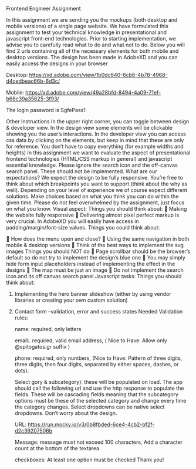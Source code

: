 Frontend Engineer Assignment

In this assignment we are sending you the mockups (both desktop and mobile versions) of a single page
website. We have formulated this assignment to test your technical knowledge in presentational and
javascript front-end technologies.
Prior to starting implementation, we advise you to carefully read what to do and what not to do. Below
you will find 2 urls containing all of the necessary elements for both mobile and desktop versions.
The design has been made in AdobeXD and you can easily access the designs in your browser

Desktop:
https://xd.adobe.com/view/1b0dc640-6cb6-4b78-4968-d4cedbeac66b-6d3c/

Mobile:
https://xd.adobe.com/view/49a28bfd-8494-4a09-71ef-b66c39a35625-3f93/

The login password is SgfePass1

Other Instructions
In the upper right corner, you can toggle between design &amp; developer view. In the design view some
elements will be clickable showing you the user’s interactions.
In the developer view you can access css data by clicking on the elements, but keep in mind that these
are only for reference. You don’t have to copy everything (for example widths and heights)
In this assignment we want to evaluate the aspect of presentational frontend technologies (HTML/CSS
markup in general) and javascript essential knowledge.
Please ignore the search icon and the off-canvas search panel. These should not be implemented.
What are our expectations?
We expect the design to be fully responsive. You’re free to think about which breakpoints you want to
support (think about the why as well).
Depending on your level of experience we of course expect different solutions. Make choices based on
what you think you can do within the given time. Please do not feel overwhelmed by the assignment,
just focus on what you know.
Visual aspect:
Things you should think about:
 Making the website fully responsive
 Delivering almost pixel perfect markup is very crucial. In AdobeXD you will easily have access in
padding/margin/font-size values.
Things you could think about:

 How does the menu open and close?
 Using the same navigation in both mobile &amp; desktop versions
 Think of the best ways to implement the svg images
Things you should NOT do
 Page scrollbar should be the browser’s default so do not try to implement the design’s blue one
 You may simply hide form input placeholders instead of implementing the effect in the designs
 The map must be just an image
 Do not implement the search icon and its off canvas search panel
Javasctipt tasks:
Things you should think about:

1. Implementing the hero banner slideshow (either by using vendor libraries or creating your own
   custom solution)
2. Contact form –validation, error and success states
   Needed Validation rules:

   name: required, only letters

   email:. required,
   valid email address, ( Nice to Have: Allow only @spitogatos.gr suffix )

   phone: required, only numbers, (Nice to Have: Pattern of three digits, three digits, then four digits,
   separated by either spaces, dashes, or dots).

   Select gory &amp; subcategory): these will be populated on load.
   The app should call the
   following url and use the http response to populate the fields. These will be cascading fields meaning
   that the subcategory options must be these of the selected category and change every time the
   category changes. Select dropdowns can be native select dropdowns. Don’t worry about the design.

   URL: https://run.mocky.io/v3/0b8fbded-6ce4-4cb2-bf2f-d2c39207506b

   Message: message must not exceed 100 characters, Add a character count at the bottom of the
   textarea

   checkboxes: At least one option must be checked
   Thank you!
